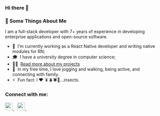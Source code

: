 ### Hi there 👋

<h3>🧐 Some Things About Me</h3>

I am a full-stack developer with 7+ years of experience in developing enterprise applications and open-source software.

- 🔭 &nbsp;I’m currently working as a React Native developer and writing native modules for RN;
- 🎓 &nbsp;I have a university degree in computer science;
- 👨‍💻 &nbsp;[Read more about my projects](https://github.com/iadaria/iadaria/blob/main/temp/portfolio_en.md)
- 👯 &nbsp;In my free time, I love jogging and walking, being active, and connecting with family.
- ⚡ &nbsp;Fun fact: I ❤️ 🪳🪲🕷️🦂...insects.

<h3 align="left">Connect with me:</h3>
<p align="left">
  <a href="https://t.me/iadeva" target="blank">
    <img width="25px" src="https://www.vectorlogo.zone/logos/telegram/telegram-icon.svg" />
    </a>&ensp;
  <a href="mailto:iakim.daria@gmail.com">
    <img width="25px" src="https://www.vectorlogo.zone/logos/gmail/gmail-icon.svg" />
  </a>&ensp;
</p>
